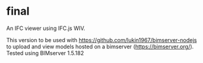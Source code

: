 # final
An IFC viewer using IFC.js WIV. 

This version to be used with https://github.com/lukin1967/bimserver-nodejs to upload and view models hosted on a bimserver (https://bimserver.org/). 
Tested using BIMserver 1.5.182

